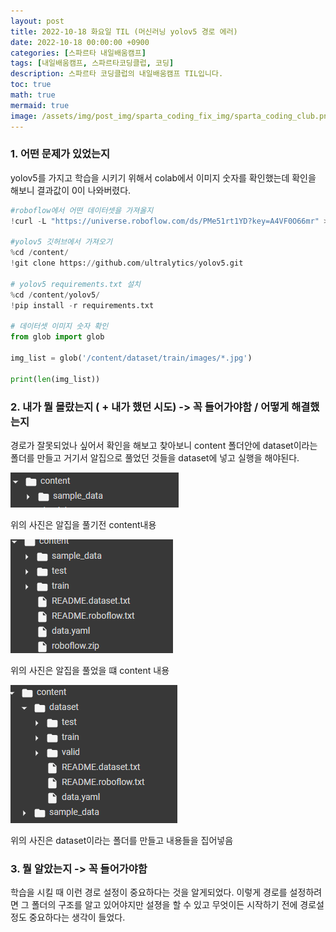 ```yaml
---
layout: post
title: 2022-10-18 화요일 TIL (머신러닝 yolov5 경로 에러)
date: 2022-10-18 00:00:00 +0900
categories: [스파르타 내일배움캠프]
tags: [내일배움캠프, 스파르타코딩클럽, 코딩]
description: 스파르타 코딩클럽의 내일배움캠프 TIL입니다.
toc: true
math: true
mermaid: true
image: /assets/img/post_img/sparta_coding_fix_img/sparta_coding_club.png
---
```

### 1. 어떤 문제가 있었는지

yolov5를 가지고 학습을 시키기 위해서 colab에서 이미지 숫자를 확인했는데 확인을 해보니 결과값이 0이 나와버렸다. 

```python
#roboflow에서 어떤 데이터셋을 가져올지
!curl -L "https://universe.roboflow.com/ds/PMe51rt1YD?key=A4VF0O66mr" > roboflow.zip; unzip roboflow.zip; rm roboflow.zip

#yolov5 깃허브에서 가져오기
%cd /content/
!git clone https://github.com/ultralytics/yolov5.git

# yolov5 requirements.txt 설치
%cd /content/yolov5/
!pip install -r requirements.txt

# 데이터셋 이미지 숫자 확인
from glob import glob

img_list = glob('/content/dataset/train/images/*.jpg')

print(len(img_list))
```

### 2. 내가 뭘 몰랐는지 ( + 내가 했던 시도) -> 꼭 들어가야함 / 어떻게 해결했는지

경로가 잘못되었나 싶어서 확인을 해보고 찾아보니 content 폴더안에 dataset이라는 폴더를 만들고 거기서 알집으로 풀었던 것들을 dataset에 넣고 실행을 해야된다.

![1](/assets/img/post_img/2022-10-18/1.png)

위의 사진은 알집을 풀기전 content내용

![2](/assets/img/post_img/2022-10-18/2.png)

위의 사진은 알집을 풀었을 떄 content 내용

![3](/assets/img/post_img/2022-10-18/3.png)

위의 사진은 dataset이라는 폴더를 만들고 내용들을 집어넣음

### 3. 뭘 알았는지 -> 꼭 들어가야함

학습을 시킬 때 이런 경로 설정이 중요하다는 것을 알게되었다. 이렇게 경로를 설정하려면 그 폴더의 구조를 알고 있어야지만 설졍을 할 수 있고 무엇이든 시작하기 전에 경로설정도 중요하다는 생각이 들었다.
